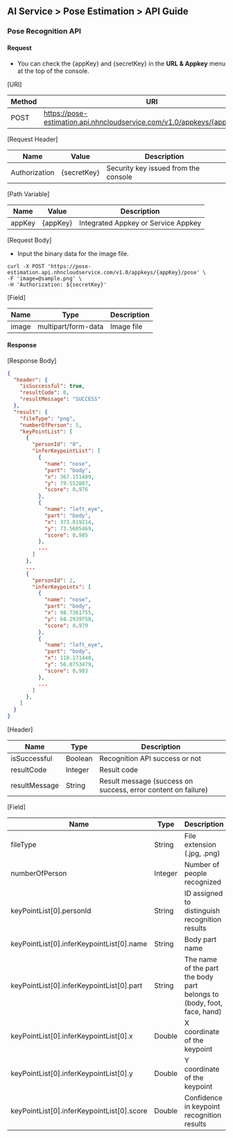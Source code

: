 ## AI Service > Pose Estimation > API Guide


### Pose Recognition API

#### Request

- You can check the {appKey} and {secretKey} in the **URL & Appkey** menu at the top of the console.

[URI]

| Method | URI                                                                        |
|---|----------------------------------------------------------------------------|
| POST | https://pose-estimation.api.nhncloudservice.com/v1.0/appkeys/{appKey}/pose |

[Request Header]

| Name | Value | Description              |
|---|---|-----------------|
| Authorization | {secretKey} | Security key issued from the console |

[Path Variable]

| Name | Value | Description              |
| --- | --- |-----------------|
| appKey | {appKey} | Integrated Appkey or Service Appkey |

[Request Body]

- Input the binary data for the image file.

```
curl -X POST 'https://pose-estimation.api.nhncloudservice.com/v1.0/appkeys/{appKey}/pose' \
-F 'image=@sample.png' \
-H 'Authorization: ${secretKey}'
```

[Field]

| Name | Type | Description |
|---|---|---|
| image | multipart/form-data | Image file |

#### Response

[Response Body]

```json
{
  "header": {
    "isSuccessful": true,
    "resultCode": 0,
    "resultMessage": "SUCCESS"
  },
  "result": {
    "fileType": "png",
    "numberOfPerson": 5,
    "keyPointList": [
      {
        "personId": "0",
        "inferKeypointList": [
          {
            "name": "nose",
            "part": "body",
            "x": 367.151489,
            "y": 79.552887,
            "score": 0.976
          },
          {
            "name": "left_eye",
            "part": "body",
            "x": 373.819214,
            "y": 73.5605469,
            "score": 0.985
          },
          ...
        ]
      },
      ...
      {
        "personId": 2,
        "inferKeypoints": [
          {
            "name": "nose",
            "part": "body",
            "x": 98.7361755,
            "y": 68.2939758,
            "score": 0.979
          },
          {
            "name": "left_eye",
            "part": "body",
            "x": 110.171448,
            "y": 56.0753479,
            "score": 0.983
          },
          ...
        ]
      },
    ]
  }
}
```

[Header]

| Name | Type | Description                            |
|---|---|-------------------------------|
| isSuccessful | Boolean | Recognition API success or not                  |
| resultCode | Integer | Result code                         |
| resultMessage | String | Result message (success on success, error content on failure) |

[Field]

| Name                                         | Type      | Description                                      |
|--------------------------------------------|---------|-----------------------------------------|
| fileType                                   | String  | File extension (.jpg, .png)                      |
| numberOfPerson                             | Integer | Number of people recognized                              |
| keyPointList[0].personId                   | String  | ID assigned to distinguish recognition results                     |
| keyPointList[0].inferKeypointList[0].name  | String  | Body part name                                |
| keyPointList[0].inferKeypointList[0].part  | String  | The name of the part the body part belongs to (body, foot, face, hand) |
| keyPointList[0].inferKeypointList[0].x     | Double  | X coordinate of the keypoint                               |
| keyPointList[0].inferKeypointList[0].y     | Double  | Y coordinate of the keypoint                               |
| keyPointList[0].inferKeypointList[0].score | Double  | Confidence in keypoint recognition results                          |




